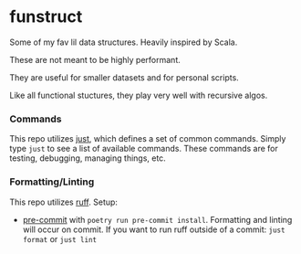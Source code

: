 # funstruct

Some of my fav lil data structures. Heavily inspired by Scala.

These are not meant to be highly performant.

They are useful for smaller datasets and for personal scripts.

Like all functional stuctures, they play very well with recursive algos.

### Commands
This repo utilizes [just](https://github.com/casey/just), which defines a set of common commands.
Simply type `just` to see a list of available commands.
These commands are for testing, debugging, managing things, etc.

### Formatting/Linting
This repo utilizes [ruff](https://github.com/astral-sh/ruff). 
Setup: 
- [pre-commit](https://pre-commit.com/) with `poetry run pre-commit install`.
Formatting and linting will occur on commit.
If you want to run ruff outside of a commit: `just format` or `just lint`
